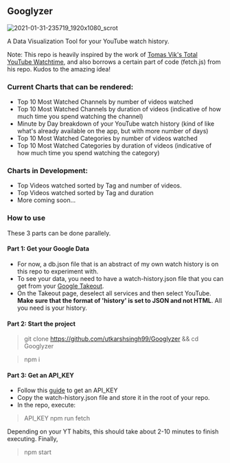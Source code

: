 ## Googlyzer

![2021-01-31-235719_1920x1080_scrot](https://user-images.githubusercontent.com/32031518/106394010-3ff9d200-6420-11eb-83bc-6fc9e6b4d76d.png)

A Data Visualization Tool for your YouTube watch history.

Note: This repo is heavily inspired by the work of [Tomas Vik's Total YouTube Watchtime](https://gitlab.com/viktomas/total-youtube-watchtime), and also borrows a certain part of code (fetch.js)
from his repo. Kudos to the amazing idea!

### Current Charts that can be rendered:
- Top 10 Most Watched Channels by number of videos watched
- Top 10 Most Watched Channels by duration of videos (indicative of how much time you spend watching the channel)
- Minute by Day breakdown of your YouTube watch history (kind of like what's already available on the app, but with more number of days)
- Top 10 Most Watched Categories by number of videos watched 
- Top 10 Most Watched Categories by duration of videos (indicative of how much time you spend watching the category)

### Charts in Development:
- Top Videos watched sorted by Tag and number of videos.
- Top Videos watched sorted by Tag and duration
- More coming soon...

### How to use
These 3 parts can be done parallely.
#### Part 1: Get your Google Data
- For now, a db.json file that is an abstract of my own watch history is on this repo to experiment with.
- To see your data, you need to have a watch-history.json file that you can get from your [Google Takeout](https://takeout.google.com/). 
- On the Takeout page, deselect all services and then select YouTube. **Make sure that the format of 'history' is set to JSON and not HTML**. All you need is your history.

#### Part 2: Start the project
> git clone https://github.com/utkarshsingh99/Googlyzer && cd Googlyzer

> npm i

#### Part 3: Get an API_KEY
- Follow this [guide](https://developers.google.com/youtube/v3/getting-started#before-you-start) to get an API_KEY
- Copy the watch-history.json file and store it in the root of your repo.
- In the repo, execute:
> API_KEY npm run fetch

Depending on your YT habits, this should take about 2-10 minutes to finish executing. 
Finally,

> npm start

